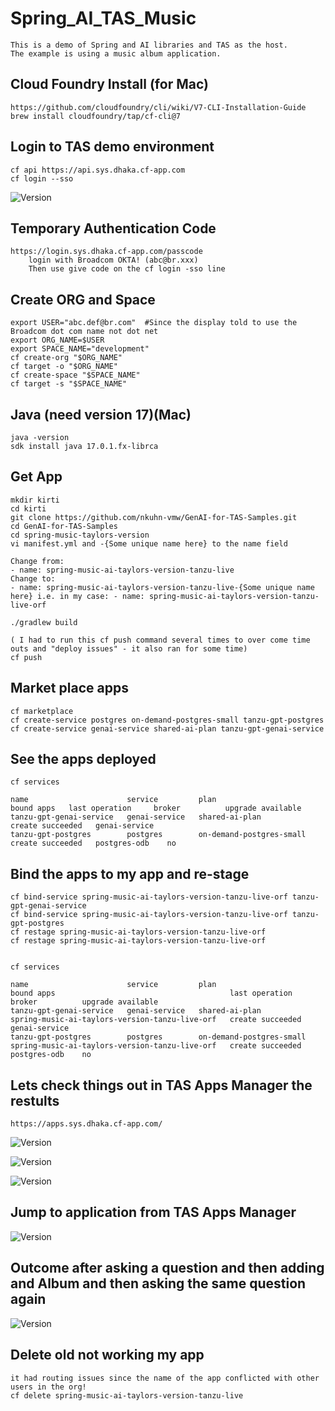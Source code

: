 # Spring_AI_TAS_Music
```
This is a demo of Spring and AI libraries and TAS as the host.
The example is using a music album application.  
```

## Cloud Foundry Install (for Mac)
```
https://github.com/cloudfoundry/cli/wiki/V7-CLI-Installation-Guide
brew install cloudfoundry/tap/cf-cli@7
```

## Login to TAS demo environment
```
cf api https://api.sys.dhaka.cf-app.com
cf login --sso
```
![Version](https://github.com/ogelbric/Spring_AI_TAS_Music/blob/main/login2.png)

## Temporary Authentication Code 
```
https://login.sys.dhaka.cf-app.com/passcode
	login with Broadcom OKTA! (abc@br.xxx)
	Then use give code on the cf login -sso line 
```

## Create ORG and Space
```
export USER="abc.def@br.com"  #Since the display told to use the Broadcom dot com name not dot net
export ORG_NAME=$USER 
export SPACE_NAME="development"
cf create-org "$ORG_NAME"
cf target -o "$ORG_NAME"
cf create-space "$SPACE_NAME"
cf target -s "$SPACE_NAME"
```

## Java (need version 17)(Mac)
```
java -version
sdk install java 17.0.1.fx-librca
```

## Get App
```
mkdir kirti
cd kirti
git clone https://github.com/nkuhn-vmw/GenAI-for-TAS-Samples.git
cd GenAI-for-TAS-Samples 
cd spring-music-taylors-version
vi manifest.yml and -{Some unique name here} to the name field

Change from:
- name: spring-music-ai-taylors-version-tanzu-live
Change to:
- name: spring-music-ai-taylors-version-tanzu-live-{Some unique name here} i.e. in my case: - name: spring-music-ai-taylors-version-tanzu-live-orf

./gradlew build

( I had to run this cf push command several times to over come time outs and "deploy issues" - it also ran for some time)
cf push
```

## Market place apps 
```
cf marketplace
cf create-service postgres on-demand-postgres-small tanzu-gpt-postgres
cf create-service genai-service shared-ai-plan tanzu-gpt-genai-service
```
## See the apps deployed
```
cf services

name                      service         plan                       bound apps   last operation     broker          upgrade available
tanzu-gpt-genai-service   genai-service   shared-ai-plan                          create succeeded   genai-service   
tanzu-gpt-postgres        postgres        on-demand-postgres-small                create succeeded   postgres-odb    no
```

## Bind the apps to my app and re-stage
```
cf bind-service spring-music-ai-taylors-version-tanzu-live-orf tanzu-gpt-genai-service
cf bind-service spring-music-ai-taylors-version-tanzu-live-orf tanzu-gpt-postgres
cf restage spring-music-ai-taylors-version-tanzu-live-orf
cf restage spring-music-ai-taylors-version-tanzu-live-orf


cf services                                                                           

name                      service         plan                       bound apps                                       last operation     broker          upgrade available
tanzu-gpt-genai-service   genai-service   shared-ai-plan             spring-music-ai-taylors-version-tanzu-live-orf   create succeeded   genai-service   
tanzu-gpt-postgres        postgres        on-demand-postgres-small   spring-music-ai-taylors-version-tanzu-live-orf   create succeeded   postgres-odb    no
```

## Lets check things out in TAS Apps Manager the restults

```
https://apps.sys.dhaka.cf-app.com/
```
![Version](https://github.com/ogelbric/Spring_AI_TAS_Music/blob/main/appsm1.png)

![Version](https://github.com/ogelbric/Spring_AI_TAS_Music/blob/main/appsm2.png)

![Version](https://github.com/ogelbric/Spring_AI_TAS_Music/blob/main/appsm3.png)


## Jump to application from TAS Apps Manager

![Version](https://github.com/ogelbric/Spring_AI_TAS_Music/blob/main/appsm4.png)

## Outcome after asking a question and then adding and Album and then asking the same question again

![Version](https://github.com/ogelbric/Spring_AI_TAS_Music/blob/main/outcome1.png)


## Delete old not working my app
```
it had routing issues since the name of the app conflicted with other users in the org!
cf delete spring-music-ai-taylors-version-tanzu-live
```
